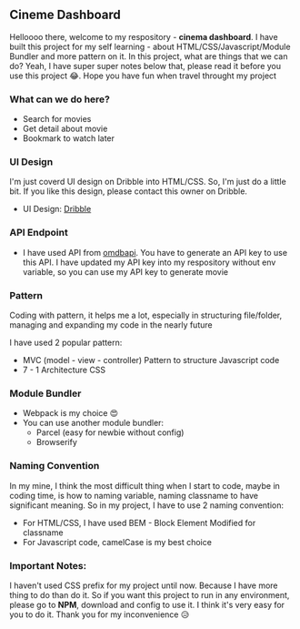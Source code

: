 ## Cineme Dashboard

Helloooo there, welcome to my respository - **cinema dashboard**. I have built this project for my self learning - about HTML/CSS/Javascript/Module Bundler and more pattern on it. In this project, what are things that we can do? Yeah, I have super super notes below that, please read it before you use this project 😂. Hope you have fun when travel throught my project

### What can we do here?

- Search for movies
- Get detail about movie
- Bookmark to watch later

### UI Design

I'm just coverd UI design on Dribble into HTML/CSS. So, I'm just do a little bit. If you like this design, please contact this owner on Dribble.

- UI Design: [Dribble]('https://dribbble.com/shots/15401391-Cinema-Dashboard-Design/attachments/7166749?mode=media')

### API Endpoint

- I have used API from [omdbapi](https://www.omdbapi.com/). You have to generate an API key to use this API. I have updated my API key into my respository without env variable, so you can use my API key to generate movie

### Pattern

Coding with pattern, it helps me a lot, especially in structuring file/folder, managing and expanding my code in the nearly future

I have used 2 popular pattern:

- MVC (model - view - controller) Pattern to structure Javascript code
- 7 - 1 Architecture CSS

### Module Bundler

- Webpack is my choice 😍
- You can use another module bundler:
  - Parcel (easy for newbie without config)
  - Browserify

### Naming Convention

In my mine, I think the most difficult thing when I start to code, maybe in coding time, is how to naming variable, naming classname to have significant meaning. So in my project, I have to use 2 naming convention:

- For HTML/CSS, I have used BEM - Block Element Modified for classname
- For Javascript code, camelCase is my best choice

### Important Notes:

I haven't used CSS prefix for my project until now. Because I have more thing to do than do it. So if you want this project to run in any environment, please go to **NPM**, download and config to use it. I think it's very easy for you to do it. Thank you for my inconvenience 😥
